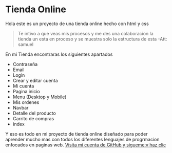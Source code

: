 # Tienda Online
Hola este es un proyecto de una tienda online hecho con html y css 

>Te intivo a que veas mis procesos y me des una colaboracion la tienda un esta en proceso y se muestra solo la estructura de esta
> -Att: samuel

En mi Tienda encontraras los siguientes apartados

- Contraseña
- Email
- Login
- Crear y editar cuenta
- Mi cuenta 
- Pagina inicio
- Menu (Desktop y Mobile)
- Mis ordenes 
- Navbar
- Detalle del producto
- Carrito de compras 
- index

Y eso es todo en mi proyecto de tienda online diseñado para poder aprender mucho mas con todos los diferentes lenguajes de progrmacion enfocados en paginas web. 
[Visita mi cuenta de GitHub y sigueme:v haz clic ](https://github.com/SamuelGomez6 "visita mi cuenta de GitHub y sigueme:v haz clic ")
